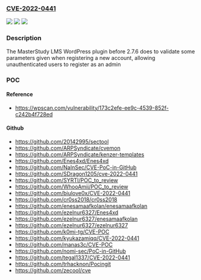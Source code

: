### [CVE-2022-0441](https://cve.mitre.org/cgi-bin/cvename.cgi?name=CVE-2022-0441)
![](https://img.shields.io/static/v1?label=Product&message=MasterStudy%20LMS%20%E2%80%93%20WordPress%20LMS%20Plugin&color=blue)
![](https://img.shields.io/static/v1?label=Version&message=2.7.6%3C%202.7.6%20&color=brighgreen)
![](https://img.shields.io/static/v1?label=Vulnerability&message=CWE-269%20Improper%20Privilege%20Management&color=brighgreen)

### Description

The MasterStudy LMS WordPress plugin before 2.7.6 does to validate some parameters given when registering a new account, allowing unauthenticated users to register as an admin

### POC

#### Reference
- https://wpscan.com/vulnerability/173c2efe-ee9c-4539-852f-c242b4f728ed

#### Github
- https://github.com/20142995/sectool
- https://github.com/ARPSyndicate/cvemon
- https://github.com/ARPSyndicate/kenzer-templates
- https://github.com/Enes4xd/Enes4xd
- https://github.com/NaInSec/CVE-PoC-in-GitHub
- https://github.com/SDragon1205/cve-2022-0441
- https://github.com/SYRTI/POC_to_review
- https://github.com/WhooAmii/POC_to_review
- https://github.com/biulove0x/CVE-2022-0441
- https://github.com/cr0ss2018/cr0ss2018
- https://github.com/enesamaafkolan/enesamaafkolan
- https://github.com/ezelnur6327/Enes4xd
- https://github.com/ezelnur6327/enesamaafkolan
- https://github.com/ezelnur6327/ezelnur6327
- https://github.com/k0mi-tg/CVE-POC
- https://github.com/kyukazamiqq/CVE-2022-0441
- https://github.com/manas3c/CVE-POC
- https://github.com/nomi-sec/PoC-in-GitHub
- https://github.com/tegal1337/CVE-2022-0441
- https://github.com/trhacknon/Pocingit
- https://github.com/zecool/cve

